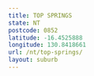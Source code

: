 ```yaml
---
title: TOP SPRINGS
state: NT
postcode: 0852
latitude: -16.4525888
longitude: 130.8418661
url: /nt/top-springs/
layout: suburb
---
```

